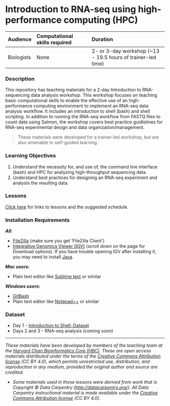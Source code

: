 # Introduction to RNA-seq using high-performance computing (HPC)

| Audience | Computational skills required | Duration |
:----------|:----------|:----------|
| Biologists | None | 2- or 3-day workshop (~13 - 19.5 hours of trainer-led time)|

### Description

This repository has teaching materials for a 2-day Introduction to RNA-sequencing data analysis workshop. This workshop focuses on teaching basic computational skills to enable the effective use of an high-performance computing environment to implement an RNA-seq data analysis workflow. It includes an introduction to shell (bash) and shell scripting. In addition to running the RNA-seq workflow from FASTQ files to count data using Salmon, the workshop covers best practice guidlelines for RNA-seq experimental design and data organization/management.

> These materials were developed for a trainer-led workshop, but are also amenable to self-guided learning.

### Learning Objectives

1.	Understand the necessity for, and use of, the command line interface (bash) and HPC for analyzing high-throughput sequencing data.
2.	Understand best practices for designing an RNA-seq experiment and analysis the resulting data.

### Lessons

[Click here](https://hbctraining.github.io/Intro-to-rnaseq-hpc-salmon/schedule/) for links to lessons and the suggested schedule.

### Installation Requirements

***All:***

* [FileZilla](https://filezilla-project.org/download.php?type=client) (make sure you get ‘FileZilla Client')
* [Integrative Genomics Viewer (IGV)](http://software.broadinstitute.org/software/igv/) (scroll down on the page for Download options). If you have trouble opening IGV after installing it, you may need to install [Java](https://www.java.com/en/download/).

***Mac users:***

* Plain text editor like [Sublime text](http://www.sublimetext.com/) or similar

***Windows users:***

* [GitBash](https://git-scm.com/download/win)
* Plain text editor like [Notepad++](http://notepad-plus-plus.org/) or similar

### Dataset

* Day 1 - [Introduction to Shell: Dataset](https://www.dropbox.com/s/3lua2h1oo18gbug/unix_lesson.tar.gz?dl=1)
* Days 2 and 3 - RNA-seq analysis (coming soon)

***
*These materials have been developed by members of the teaching team at the [Harvard Chan Bioinformatics Core (HBC)](http://bioinformatics.sph.harvard.edu/). These are open access materials distributed under the terms of the [Creative Commons Attribution license](https://creativecommons.org/licenses/by/4.0/) (CC BY 4.0), which permits unrestricted use, distribution, and reproduction in any medium, provided the original author and source are credited.*

* *Some materials used in these lessons were derived from work that is Copyright © Data Carpentry (http://datacarpentry.org/). 
All Data Carpentry instructional material is made available under the [Creative Commons Attribution license](https://creativecommons.org/licenses/by/4.0/) (CC BY 4.0).*
